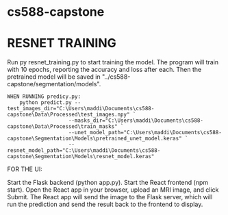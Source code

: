 # cs588-capstone


# RESNET TRAINING

Run py resnet_training.py to start training the model. The program will train with 10 epochs, 
reporting the accuracy and loss after each. Then the pretrained model will be saved in 
"../cs588-capstone/segmentation/models".




    WHEN RUNNING predicy.py: 
        python predict.py --test_images_dir="C:\Users\maddi\Documents\cs588-capstone\Data\Processed\test_images.npy" `
                        --masks_dir="C:\Users\maddi\Documents\cs588-capstone\Data\Processed\train_masks" `
                        --unet_model_path="C:\Users\maddi\Documents\cs588-capstone\Segmentation\Models\pretrained_unet_model.keras" `
                        --resnet_model_path="C:\Users\maddi\Documents\cs588-capstone\Segmentation\Models\resnet_model.keras"

FOR THE UI: 

Start the Flask backend (python app.py).
Start the React frontend (npm start).
Open the React app in your browser, upload an MRI image, and click Submit.
The React app will send the image to the Flask server, which will run the prediction and send the result back to the frontend to display.